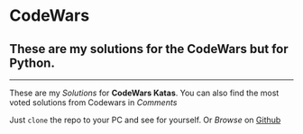 # CodeWars
## These are my solutions for the CodeWars but for Python.
___
These are my *Solutions* for **CodeWars Katas**.
You can also find the most voted solutions from Codewars in *Comments*

Just `clone` the repo to your PC and see for yourself.
Or *Browse* on [Github](https://github.com/DumbManiac/CodeWars.git "CodeWars")